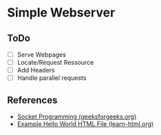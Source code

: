 # Simple Webserver

## ToDo
- [ ] Serve Webpages
- [ ] Locate/Request Ressource
- [ ] Add Headers
- [ ] Handle parallel requests

## References

- [Socket Programming (geeksforgeeks.org)](https://www.geeksforgeeks.org/socket-programming-cc/)
- [Example Hello World HTML File (learn-html.org)](https://www.learn-html.org/en/Hello%2C_World%21)
